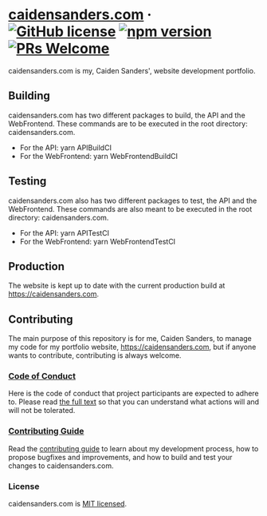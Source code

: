 # [caidensanders.com](https://caidensanders.com) &middot; [![GitHub license](https://img.shields.io/badge/license-MIT-blue.svg)](https://github.com/facebook/react/blob/master/LICENSE) [![npm version](https://img.shields.io/npm/v/react.svg?style=flat)](https://www.npmjs.com/package/react) [![PRs Welcome](https://img.shields.io/badge/PRs-welcome-brightgreen.svg)](https://reactjs.org/docs/how-to-contribute.html#your-first-pull-request)

caidensanders.com is my, Caiden Sanders', website development portfolio.

## Building

caidensanders.com has two different packages to build, the API and the WebFrontend.
These commands are to be executed in the root directory: caidensanders.com.

* For the API: yarn APIBuildCI
* For the WebFrontend: yarn WebFrontendBuildCI

## Testing

caidensanders.com also has two different packages to test, the API and the WebFrontend.
These commands are also meant to be executed in the root directory: caidensanders.com.

* For the API: yarn APITestCI
* For the WebFrontend: yarn WebFrontendTestCI

## Production

The website is kept up to date with the current production build at https://caidensanders.com.

## Contributing

The main purpose of this repository is for me, Caiden Sanders, to manage my code for my portfolio website, https://caidensanders.com, but if anyone wants to contribute, contributing is always welcome.

### [Code of Conduct](https://code.fb.com/codeofconduct)

Here is the code of conduct that project participants are expected to adhere to. Please read [the full text](https://github.com/caidenvsanders/caidensanders.com/blob/main/CODE_OF_CONDUCT.md) so that you can understand what actions will and will not be tolerated.

### [Contributing Guide](https://github.com/caidenvsanders/caidensanders.com/blob/main/CONTRIBUTING.md)

Read the [contributing guide](https://github.com/caidenvsanders/caidensanders.com/blob/main/CONTRIBUTING.md) to learn about my development process, how to propose bugfixes and improvements, and how to build and test your changes to caidensanders.com.

### License

caidensanders.com is [MIT licensed](./LICENSE).
